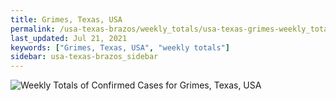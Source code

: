 ```yaml
---
title: Grimes, Texas, USA
permalink: /usa-texas-brazos/weekly_totals/usa-texas-grimes-weekly_totals.html
last_updated: Jul 21, 2021
keywords: ["Grimes, Texas, USA", "weekly totals"]
sidebar: usa-texas-brazos_sidebar
---
```


![Weekly Totals of Confirmed Cases for Grimes, Texas, USA](/covid_tracker/images/graphs/usa-texas-grimes-weekly_totals_graph.png)
